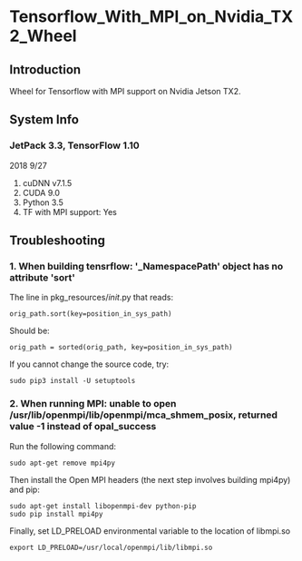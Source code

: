# Tensorflow_With_MPI_on_Nvidia_TX2_Wheel

## Introduction
Wheel for Tensorflow with MPI support on Nvidia Jetson TX2.

## System Info
### JetPack 3.3, TensorFlow 1.10
2018 9/27

1. cuDNN v7.1.5
2. CUDA 9.0		
3. Python 3.5
4. TF with MPI support: Yes

## Troubleshooting
### 1. When building tensrflow: '_NamespacePath' object has no attribute 'sort'

The line in pkg_resources/_init_.py that reads:
```
orig_path.sort(key=position_in_sys_path)
```

Should be:

```
orig_path = sorted(orig_path, key=position_in_sys_path)
```

If you cannot change the source code, try:
```
sudo pip3 install -U setuptools
```

### 2. When running MPI: unable to open /usr/lib/openmpi/lib/openmpi/mca_shmem_posix, returned value -1 instead of opal_success

Run the following command:

```
sudo apt-get remove mpi4py
```

Then install the Open MPI headers (the next step involves building mpi4py) and pip:

```
sudo apt-get install libopenmpi-dev python-pip
sudo pip install mpi4py
```

Finally, set LD_PRELOAD environmental variable to the location of libmpi.so 
```
export LD_PRELOAD=/usr/local/openmpi/lib/libmpi.so
```

